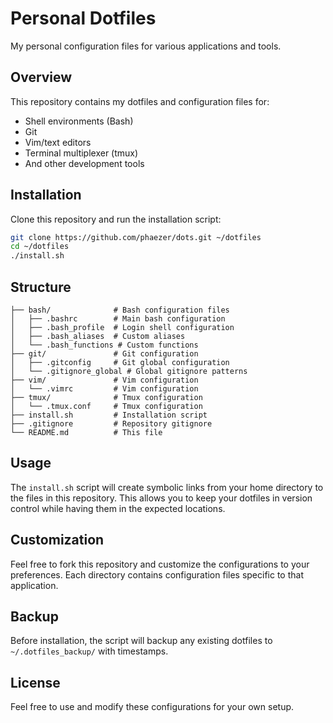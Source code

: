 # Personal Dotfiles

My personal configuration files for various applications and tools.

## Overview

This repository contains my dotfiles and configuration files for:
- Shell environments (Bash)
- Git
- Vim/text editors
- Terminal multiplexer (tmux)
- And other development tools

## Installation

Clone this repository and run the installation script:

```bash
git clone https://github.com/phaezer/dots.git ~/dotfiles
cd ~/dotfiles
./install.sh
```

## Structure

```
├── bash/              # Bash configuration files
│   ├── .bashrc        # Main bash configuration
│   ├── .bash_profile  # Login shell configuration
│   ├── .bash_aliases  # Custom aliases
│   └── .bash_functions # Custom functions
├── git/               # Git configuration
│   ├── .gitconfig     # Git global configuration
│   └── .gitignore_global # Global gitignore patterns
├── vim/               # Vim configuration
│   └── .vimrc         # Vim configuration
├── tmux/              # Tmux configuration
│   └── .tmux.conf     # Tmux configuration
├── install.sh         # Installation script
├── .gitignore         # Repository gitignore
└── README.md          # This file
```

## Usage

The `install.sh` script will create symbolic links from your home directory to the files in this repository. This allows you to keep your dotfiles in version control while having them in the expected locations.

## Customization

Feel free to fork this repository and customize the configurations to your preferences. Each directory contains configuration files specific to that application.

## Backup

Before installation, the script will backup any existing dotfiles to `~/.dotfiles_backup/` with timestamps.

## License

Feel free to use and modify these configurations for your own setup.
